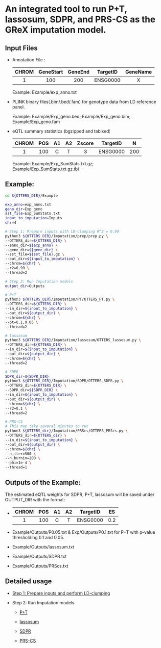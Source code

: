 # An integrated tool to run P+T, lassosum, SDPR, and PRS-CS as the GReX imputation model.

## Input Files
                
 - Annotation File : 

    | CHROM | GeneStart | GeneEnd |     TargetID    | GeneName | 
    |:-----:|:---------:|:-------:|:---------------:|:--------:|
    |   1   |    100    |   200   |     ENSG0000    |     X    |

   Example: Example/exp_anno.txt

 - PLINK binary files(.bim/.bed/.fam) for genotype data from LD reference panel.

   Example: Example/Exp_geno.bed; Example/Exp_geno.bim; Example/Exp_geno.fam

 - eQTL summary statistics (bgzipped and tabixed)

    | CHROM | POS | A1 | A2 | Zscore |  TargetID   |   N  |
    |:-----:|:---:|:--:|:--:|:------:|:-----------:|:----:|
    |   1   | 100 |  C |  T |   3    |   ENSG0000  |  200 |

   Example: Example/Exp_SumStats.txt.gz; Example/Exp_SumStats.txt.gz.tbi


## Example:

```bash
cd ${OTTERS_DIR}/Example

exp_anno=exp_anno.txt
geno_dir=Exp_geno
sst_file=Exp_SumStats.txt
input_to_imputation=Inputs
chr=4

# Step 1: Prepare inputs with LD-clumping R^2 = 0.99
python3 ${OTTERS_DIR}/Imputation/prep/prep.py \
--OTTERS_dir=${OTTERS_DIR} \
--anno_dir=${exp_anno} \
--geno_dir=${geno_dir} \
--sst_file=${sst_file}.gz \
--out_dir=${input_to_imputation} \
--chrom=${chr} \
--r2=0.99 \
--thread=2

# Step 2: Run Imputation models
output_dir=Outputs

# P+T
python3 ${OTTERS_DIR}/Imputation/PT/OTTERS_PT.py \
--OTTERS_dir=${OTTERS_DIR} \
--in_dir=${input_to_imputation} \
--out_dir=${output_dir} \
--chrom=${chr} \
--pt=0.1,0.05 \
--thread=2

# lassosum
python3 ${OTTERS_DIR}/Imputation/lassosum/OTTERS_lassosum.py \
--OTTERS_dir=${OTTERS_DIR} \
--in_dir=${input_to_imputation} \
--out_dir=${output_dir} \
--chrom=${chr} \
--thread=2

# SDPR
SDPR_dir=${SDPR_DIR}
python3 ${OTTERS_DIR}/Imputation/SDPR/OTTERS_SDPR.py \
--OTTERS_dir=${OTTERS_DIR} \
--SDPR_dir=${SDPR_DIR} \
--in_dir=${input_to_imputation} \
--out_dir=${output_dir} \
--chrom=${chr} \
--r2=0.1 \
--thread=2

# PRS-CS
# This may take several minutes to run
python3 ${OTTERS_dir}/Imputation/PRScs/OTTERS_PRScs.py \
--OTTERS_dir=${OTTERS_dir} \
--in_dir=${input_to_imputation} \
--out_dir=${output_dir} \
--chrom=${chr} \
--n_iter=500 \
--n_burnin=200 \
--phi=1e-4 \
--thread=1

```

## Outputs of the Example: 

The estimated eQTL weights for SDPR, P+T, lassosum will be saved under OUTPUT_DIR with the format:

  - | CHROM | POS | A1 | A2 |     TargetID    |  ES  |
    |:-----:|:---:|:--:|:--:|:---------------:|:----:|
    |   1   | 100 |  C |  T |     ENSG0000    |  0.2 |
 
  - Example/Outputs/P0.05.txt & Exp/Outputs/P0.1.txt for P+T with p-value thresholding 0.1 and 0.05.
  - Example/Outputs/lassosum.txt
  - Example/Outputs/SDPR.txt
  - Example/Outputs/PRScs.txt

## Detailed usage


  - [Step 1: Prepare inputs and perform LD-clumping](prep/README.md)

  - Step 2: Run Imputation models

    - [P+T](PT/README.md) 

    - [lassosum](lassosum/README.md) 

    - [SDPR](SDPR/README.md) 

    - [PRS-CS](PRScs/README.md) 

